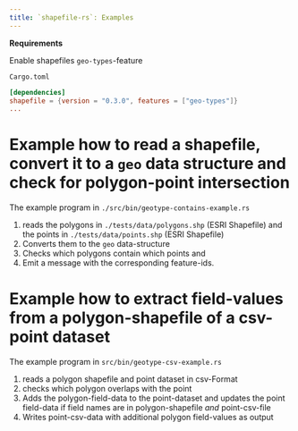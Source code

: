 ```yaml
---
title: `shapefile-rs`: Examples
---
```


**Requirements**

Enable shapefiles `geo-types`-feature

`Cargo.toml`

```toml
[dependencies]
shapefile = {version = "0.3.0", features = ["geo-types"]}
...
```

# Example how to read a shapefile, convert it to a `geo` data structure and check for polygon-point intersection

The example program in `./src/bin/geotype-contains-example.rs`

1. reads the polygons in `./tests/data/polygons.shp` (ESRI Shapefile) and the points in `./tests/data/points.shp` (ESRI Shapefile)
2. Converts them to the `geo` data-structure
3. Checks which polygons contain which points and
4. Emit a message with the corresponding feature-ids.

# Example how to extract field-values from a polygon-shapefile of a csv-point dataset

The example program in `src/bin/geotype-csv-example.rs`

1. reads a polygon shapefile and point dataset in csv-Format
2. checks which polygon overlaps with the point
3. Adds the polygon-field-data to the point-dataset and updates the point
   field-data if field names are in polygon-shapefile _and_ point-csv-file
4. Writes point-csv-data with additional polygon field-values as output
